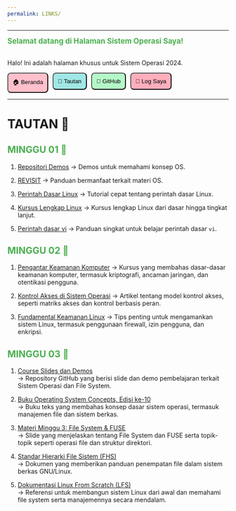```yaml
---
permalink: LINKS/
---
```

---

<span style="color:#4CAF50; font-weight:bold; font-size:larger;">Selamat datang di Halaman Sistem Operasi Saya!</span>
<br><br>
<p>Halo! Ini adalah halaman khusus untuk Sistem Operasi 2024.</p>

<div style="display: flex; gap: 10px;">
  <a href="https://koecengdaun.github.io/os242/" style="text-decoration:none;">
    <button style="background-color: #FFC0CB; padding: 10px; border-radius: 8px;">🏠 Beranda</button>
  </a>

  <a href="https://koecengdaun.github.io/os242/LINKS/" style="text-decoration:none;">
    <button style="background-color: #A0E7E5; padding: 10px; border-radius: 8px;">🔗 Tautan</button>
  </a>

  <a href="https://github.com/KoecengDaun/os242" target="_blank" style="text-decoration:none;">
    <button style="background-color: #B4F8C8; padding: 10px; border-radius: 8px;">🔗 GitHub</button>
  </a>

  <a href="https://koecengdaun.github.io/os242/TXT/mylog.txt" target="_blank" style="text-decoration:none;">
    <button style="background-color: #FFAEBC; padding: 10px; border-radius: 8px;">📝 Log Saya</button>
  </a>
</div>

---

# TAUTAN 🔗
<h2 style="color:#4CAF50">MINGGU 01 🚩</h2>

1. [Repositori Demos](https://github.com/os2xx/demos/tree/master/Demos/)
-> Demos untuk memahami konsep OS.

2. [REVISIT](https://doit.vlsm.org/038.html)
-> Panduan bermanfaat terkait materi OS.

3. [Perintah Dasar Linux](https://youtu.be/CpTfQ-q6MPU)
-> Tutorial cepat tentang perintah dasar Linux.

4. [Kursus Lengkap Linux](https://youtu.be/wBp0Rb-ZJak)
-> Kursus lengkap Linux dari dasar hingga tingkat lanjut.

5. [Perintah dasar vi](https://youtu.be/ggSyF1SVFr4)
-> Panduan singkat untuk belajar perintah dasar `vi`.

<h2 style="color:#4CAF50">MINGGU 02 🚩</h2>

1. [Pengantar Keamanan Komputer](https://www.coursera.org/learn/security-in-computing)
-> Kursus yang membahas dasar-dasar keamanan komputer, termasuk kriptografi, ancaman jaringan, dan otentikasi pengguna.

2. [Kontrol Akses di Sistem Operasi](https://www.geeksforgeeks.org/access-control-in-operating-system/)
-> Artikel tentang model kontrol akses, seperti matriks akses dan kontrol berbasis peran.

3. [Fundamental Keamanan Linux](https://linuxconfig.org/essential-linux-security-tips)
-> Tips penting untuk mengamankan sistem Linux, termasuk penggunaan firewall, izin pengguna, dan enkripsi.

<h2 style="color:#4CAF50">MINGGU 03 🚩</h2>

1. [Course Slides dan Demos](https://github.com/os2xx/docos/)  
   -> Repository GitHub yang berisi slide dan demo pembelajaran terkait Sistem Operasi dan File System.

2. [Buku Operating System Concepts, Edisi ke-10](https://codex.cs.yale.edu/avi/os-book/OS10/)  
   -> Buku teks yang membahas konsep dasar sistem operasi, termasuk manajemen file dan sistem berkas.

3. [Materi Minggu 3: File System & FUSE](https://docos.vlsm.org/Slides/os03.pdf)  
   -> Slide yang menjelaskan tentang File System dan FUSE serta topik-topik seperti operasi file dan struktur direktori.

4. [Standar Hierarki File Sistem (FHS)](http://refspecs.linuxfoundation.org/FHS_3.0/fhs-3.0.pdf)  
   -> Dokumen yang memberikan panduan penempatan file dalam sistem berkas GNU/Linux.

5. [Dokumentasi Linux From Scratch (LFS)](http://www.linuxfromscratch.org/lfs/view/stable/)  
   -> Referensi untuk membangun sistem Linux dari awal dan memahami file system serta manajemennya secara mendalam.

